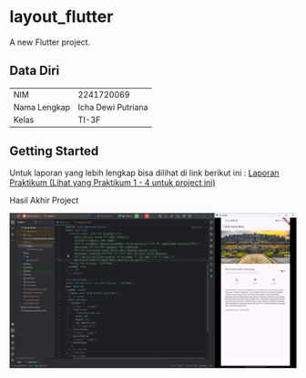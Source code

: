 # layout_flutter

A new Flutter project.

## Data Diri

|  |  |
|--|--|
| NIM | 2241720069 |
| Nama Lengkap | Icha Dewi Putriana |
| Kelas | TI-3F |


## Getting Started

Untuk laporan yang lebih lengkap bisa dilihat di link berikut ini : [Laporan Praktikum (Lihat yang Praktikum 1 - 4 untuk project ini)](https://github.com/ichaputri/10-2241720069-PembelajaranMobile2024/blob/c8f714724e3b9419dd73f94a21531b8175748647/Pertemuan%205/LaporanTugas.md)

Hasil Akhir Project 

![hasil](image/8.png)